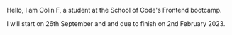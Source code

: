 Hello, I am Colin F, a student at the School of Code's Frontend bootcamp.

I will start on 26th September and and due to finish on 2nd February 2023.
